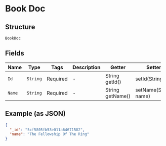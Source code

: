 
# Book Doc

## Structure

`BookDoc`

## Fields

| Name | Type | Tags | Description | Getter | Setter |
|  --- | --- | --- | --- | --- | --- |
| `Id` | `String` | Required | - | String getId() | setId(String id) |
| `Name` | `String` | Required | - | String getName() | setName(String name) |

## Example (as JSON)

```json
{
  "_id": "5cf5805fb53e011a64671582",
  "name": "The Fellowship Of The Ring"
}
```

